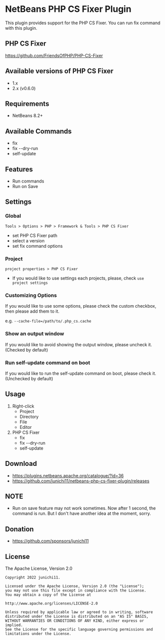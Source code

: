 # NetBeans PHP CS Fixer Plugin

This plugin provides support for the PHP CS Fixer.
You can run fix command with this plugin.

## PHP CS Fixer

https://github.com/FriendsOfPHP/PHP-CS-Fixer

## Available versions of PHP CS Fixer

- 1.x
- 2.x (v0.6.0)

## Requirements

- NetBeans 8.2+

## Available Commands
- fix
- fix --dry-run
- self-update

## Features

- Run commands
- Run on Save

## Settings

### Global

 `Tools > Options > PHP > Framework & Tools > PHP CS Fixer`
- set PHP CS Fixer path
- select a version
- set fix command options

### Project

`project properties > PHP CS Fixer`
- If you would like to use settings each projects, please, check `use project settings`

### Customizing Options

If you would like to use some options, please check the custom checkbox, then please add them to it.

e.g. `--cache-file=/path/to/.php_cs.cache`

### Show an output window

If you would like to avoid showing the output window, please uncheck it. (Checked by default)

### Run self-update command on boot

If you would like to run the self-update command on boot, please check it. (Unchecked by default)

## Usage

1. Right-click
    - Project
    - Directory
    - File
    - Editor
2. PHP CS Fixer
    - fix
    - fix --dry-run
    - self-update

## Download

- https://plugins.netbeans.apache.org/catalogue/?id=36
- https://github.com/junichi11/netbeans-php-cs-fixer-plugin/releases

## NOTE

- Run on save feature may not work sometimes. Now after 1 second, the command is run. But I don't have another idea at the moment, sorry.

## Donation

- https://github.com/sponsors/junichi11

## License

The Apache License, Version 2.0

```
Copyright 2022 junichi11.

Licensed under the Apache License, Version 2.0 (the "License");
you may not use this file except in compliance with the License.
You may obtain a copy of the License at

http://www.apache.org/licenses/LICENSE-2.0

Unless required by applicable law or agreed to in writing, software
distributed under the License is distributed on an "AS IS" BASIS,
WITHOUT WARRANTIES OR CONDITIONS OF ANY KIND, either express or implied.
See the License for the specific language governing permissions and
limitations under the License.
```
